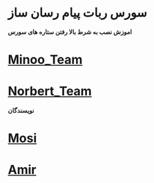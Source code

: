 # سورس ربات پیام رسان ساز

**اموزش نصب به شرط بالا رفتن ستاره های سورس**

   # [Minoo_Team](https://telegram.me/MinooTeam)
   # [Norbert_Team](https://telegram.me/Norbert_Team)
**نویسندگان**

# [Mosi](https://telegram.me/PvNorbertBot)

# [Amir](https://telegram.me/Sudo_MinooTeam_Bot)

